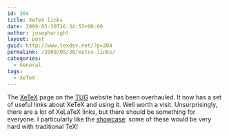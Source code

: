 ```yaml
---
id: 304
title: XeTeX links
date: 2009-05-30T16:34:53+00:00
author: josephwright
layout: post
guid: http://www.texdev.net/?p=304
permalink: /2009/05/30/xetex-links/
categories:
  - General
tags:
  - XeTeX
---
```

The [XeTeX](http://www.tug.org/xetex/) page on the [TUG](http://www.tug.org) website has been overhauled. It now has a set of useful links about XeTeX and using it. Well worth a visit. Unsurprisingly, there are a lot of XeLaTeX links, but there should be something for everyone. I particularly like the [showcase](http://www.tug.org/mactex/src/Demos/XeTeX-showcase/): some of these would be very hard with traditional TeX!
